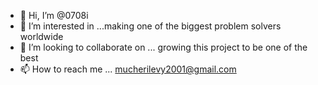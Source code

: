 - 👋 Hi, I’m @0708i
- 👀 I’m interested in ...making one of the biggest problem solvers worldwide
- 💞️ I’m looking to collaborate on ... growing this project to be one of the best
- 📫 How to reach me ... mucherilevy2001@gmail.com

<!---
0708i/0708i is a ✨ special ✨ repository because its `README.md` (this file) appears on your GitHub profile.
You can click the Preview link to take a look at your changes.
--->
